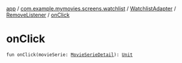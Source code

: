 [app](../../../index.md) / [com.example.mymovies.screens.watchlist](../../index.md) / [WatchlistAdapter](../index.md) / [RemoveListener](index.md) / [onClick](./on-click.md)

# onClick

`fun onClick(movieSerie: `[`MovieSerieDetail`](../../../com.example.mymovies.models/-movie-serie-detail/index.md)`): `[`Unit`](https://kotlinlang.org/api/latest/jvm/stdlib/kotlin/-unit/index.html)